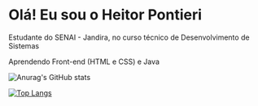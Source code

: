 # Olá! Eu sou o Heitor Pontieri

Estudante do SENAI - Jandira, no curso técnico de Desenvolvimento de Sistemas

Aprendendo Front-end (HTML e CSS) e Java

![Anurag's GitHub stats](https://github-readme-stats.vercel.app/api?username=HeitorPontieri&show_icons=true&theme=gruvbox)

[![Top Langs](https://github-readme-stats.vercel.app/api/top-langs/?username=HeitorPontieri&layout=compact)](https://github.com/anuraghazra/github-readme-stats)





